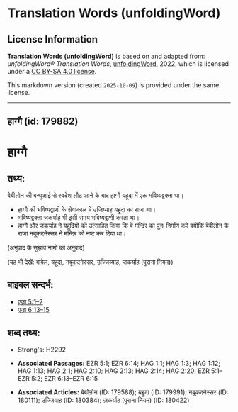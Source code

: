 # Translation Words (unfoldingWord)

## License Information

**Translation Words (unfoldingWord)** is based on and adapted from: _unfoldingWord® Translation Words_, [unfoldingWord](https://unfoldingword.org/utw), 2022, which is licensed under a [CC BY-SA 4.0 license](https://creativecommons.org/licenses/by-sa/4.0/legalcode.en).

This markdown version (created `2025-10-09`) is provided under the same license.



--------------------------------

## हाग्गै (id: 179882)

हाग्गै
======

तथ्य:
-----

बेबीलोन की बन्धुआई से स्वदेश लौट आने के बाद हाग्गै यहूदा में एक भविष्यद्वक्ता था।

* हाग्गै की भविष्यद्वाणी के सेवाकाल में उजिय्याह यहूदा का राजा था।
* भविष्यद्वक्ता जकर्याह भी इसी समय भविष्यद्वाणी करता था।
* हाग्गै और जकर्याह ने यहूदियों को उत्साहित किया कि वे मन्दिर का पुनः निर्माण करें क्योंकि बेबीलोन के राजा नबूकदनेस्सर ने मन्दिर को नष्ट कर दिया था।

(अनुवाद के सुझाव नामों का अनुवाद)

(यह भी देखें: बाबेल, यहूदा, नबूकदनेस्सर, उज्जिय्याह, जकर्याह (पुराना नियम))

बाइबल सन्दर्भ:
--------------

* [एज्रा 5:1–2](https://ref.ly/Ezra5:1-Ezra5:2)
* [एज्रा 6:13–15](https://ref.ly/Ezra6:13-Ezra6:15)

शब्द तथ्य:
----------

* Strong's: H2292

* **Associated Passages:** EZR 5:1; EZR 6:14; HAG 1:1; HAG 1:3; HAG 1:12; HAG 1:13; HAG 2:1; HAG 2:10; HAG 2:13; HAG 2:14; HAG 2:20; EZR 5:1–EZR 5:2; EZR 6:13–EZR 6:15
* **Associated Articles:** बेबीलोन (ID: 179588); यहूदा (ID: 179991); नबूकदनेस्सर (ID: 180111); उज्जियाह (ID: 180384); ज़कर्याह (पुराना नियम) (ID: 180422)

